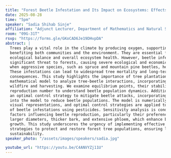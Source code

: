 ```yaml
---
title: "Forest Beetle Infestation and Its Impact on Ecosystems: Effects of Harvesting Practices and Fire Disruptions"
date: 2025-08-28
time: "5pm"
speaker: "Sadia Shihab Sinje"
affiliation: "Adjunct Lecturer, Department of Mathematics and Natural Sciences, BRAC University"
room: "09G-31T"
rsvp: "https://forms.gle/GKoCAD6Je19DHvpDA"
abstract: |
  Trees play a vital role in the climate by producing oxygen, supporting ecosystems, and
  benefiting both communities and the environment. They are essential for maintaining
  ecological balance and overall ecosystem health. However, beetle infestations pose a
  significant threat to forests, causing severe ecological and economic damage, particularly
  when aggressive species, such as spruce and mountain pine beetles, heavily attack trees.
  These infestations can lead to widespread tree mortality and long-term environmental
  consequences. This study highlights the importance of tree plantations and develops a
  mathematical model to analyze tree-beetle interactions, incorporating the effects of
  wildfire and harvesting. We examine equilibrium points, their stability, and the basic
  reproduction number to understand beetle population dynamics. Additionally, we introduce
  an optimal control strategy to mitigate beetle attacks, incorporating a pesticide variable
  into the model to reduce beetle populations. The model is numerically solved to generate
  visual representations, and optimal control strategies are applied to minimize the impact
  of beetle infestations using pesticides. Sensitivity analysis is conducted to explore
  factors influencing beetle reproduction, particularly their preference for trees with
  larger diameters, thicker bark, and extensive phloem, which enhance brood survival and
  growth. This study underscores the urgency of implementing effective beetle management
  strategies to protect and restore forest tree populations, ensuring long-term ecosystem
  sustainability.
speaker_photo: "/assets/images/speakers/sadia.jpg"

youtube_url: "https://youtu.be/C4ANVYZj11U"
---
```


